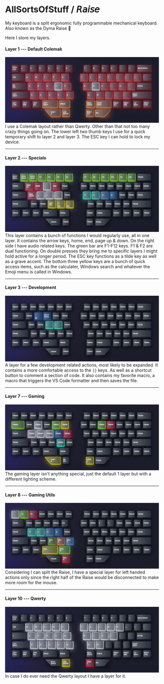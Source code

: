 
#  AllSortsOfStuff / 𝘙𝘢𝘪𝘴𝘦
My keyboard is a split ergonomic fully programmable mechanical keyboard.
Also known as the Dyma Raise 🥳

Here I store my layers.
#### Layer 1 --- Default Colemak
![Layer 1](layers/l1.png)
I use a Colemak layout rather than Qwerty. Other than that not too many crazy things going on.
The lower left two thumb keys I use for a quick temporary shift to layer 2 and layer 3.
The ESC key I can hold to lock my device.

---
#### Layer 2 --- Specials
![Layer 2](layers/l2.png)
This layer contains a bunch of functions I would regularly use, all in one layer.
It contains the arrow keys, home, end, page up & down. On the right side I have audio related keys.
The green bar are F1-F12 keys. F1 & F2 are dual functioning. On double presses they bring me to specific layers I might hold active for a longer period.
The ESC key functions as a tilde key as well as a grave accent.
The bottom three yellow keys are a bunch of quick access items, such as the calculater, Windows search and whatever the Emoji menu is called in Windows.

---
#### Layer 3 --- Development
![Layer 3](layers/l3.png)
A layer for a few development related actions, most likely to be expanded. 
It contains a more comfortable access to the `{}` keys. As well as a shortcut button to comment a section of code.
It also contains my favorite macro, a macro that triggers the VS Code formatter and then saves the file.

---
#### Layer 7 --- Gaming
![Layer 7](layers/l7.png)
The gaming layer isn't anything special, just the default 1 layer but with a different lighting scheme.

---
#### Layer 8 --- Gaming Utils
![Layer 8](layers/l8.png)
Considering I can split the Raise, I have a special layer for left handed actions only since the right half of the Raise would be disconnected to make more room for the mouse.

---
#### Layer 10 --- Qwerty
![Layer 10](layers/l10.png)
In case I do ever need the Qwerty layout I have a layer for it.